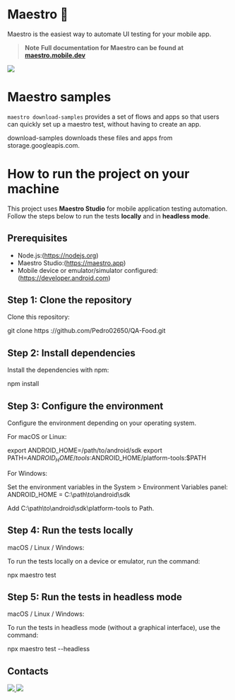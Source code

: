 # Maestro 🎹

Maestro is the easiest way to automate UI testing for your mobile app.

> **Note**
> **Full documentation for Maestro can be found at [maestro.mobile.dev](https://maestro.mobile.dev)**


<img src="https://user-images.githubusercontent.com/847683/187275009-ddbdf963-ce1d-4e07-ac08-b10f145e8894.gif" />



# Maestro samples

`maestro download-samples` provides a set of flows and apps so that users can quickly set up a maestro test, without having to create an app.

download-samples downloads these files and apps from storage.googleapis.com.

# How to run the project on your machine

This project uses **Maestro Studio** for mobile application testing automation. Follow the steps below to run the tests **locally** and in **headless mode**.

## Prerequisites

- Node.js:(https://nodejs.org)
- Maestro Studio:(https://maestro.app)
- Mobile device or emulator/simulator configured:(https://developer.android.com)

## Step 1: Clone the repository

Clone this repository:

git clone https ://github.com/Pedro02650/QA-Food.git

## Step 2: Install dependencies

Install the dependencies with npm:

npm install

## Step 3: Configure the environment

Configure the environment depending on your operating system.

For macOS or Linux:

export ANDROID_HOME=/path/to/android/sdk
export PATH=$ANDROID_HOME/tools:$ANDROID_HOME/platform-tools:$PATH

For Windows:

Set the environment variables in the System > Environment Variables panel: ANDROID_HOME = C:\path\to\android\sdk

Add C:\path\to\android\sdk\platform-tools to Path.

## Step 4: Run the tests locally

macOS / Linux / Windows:

To run the tests locally on a device or emulator, run the command:

npx maestro test

## Step 5: Run the tests in headless mode

macOS / Linux / Windows: 

To run the tests in headless mode (without a graphical interface), use the command:

npx maestro test --headless

## Contacts

<a href="https://www.linkedin.com/in/pedro-cisne/">
    <img src="https://img.shields.io/badge/linkedin-%230077B5.svg?style=for-the-badge&logo=linkedin&logoColor=white" />
     <a href = "mailto:pedrohpcisne@gmail.com"><img src="https://img.shields.io/badge/-Gmail-%23333?style=for-the-badge&logo=gmail&logoColor=white" target="_blank">
  </a>
